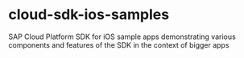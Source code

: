 # cloud-sdk-ios-samples
SAP Cloud Platform SDK for iOS sample apps demonstrating various components and features of the SDK in the context of bigger apps
